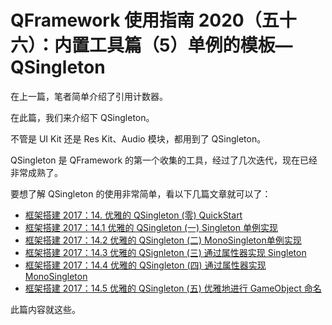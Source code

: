 # QFramework 使用指南 2020（五十六）：内置工具篇（5）单例的模板—QSingleton
在上一篇，笔者简单介绍了引用计数器。

在此篇，我们来介绍下 QSingleton。


不管是 UI Kit 还是 Res Kit、Audio 模块，都用到了 QSingleton。

QSingleton 是 QFramework 的第一个收集的工具，经过了几次迭代，现在已经非常成熟了。

要想了解 QSingleton 的使用非常简单，看以下几篇文章就可以了：
* [框架搭建 2017：14\. 优雅的 QSingleton (零) QuickStart](https://liangxiegame.com/zhuanlan/content/detail/0d28e8c6-84ce-46bc-b1c0-edcf3034df06)
* [框架搭建 2017：14.1 优雅的 QSingleton (一) Singleton 单例实现](https://liangxiegame.com/zhuanlan/content/detail/0d28e8c6-84ce-46bc-b1c0-edcf3034df06)
* [框架搭建 2017：14.2 优雅的 QSingleton (二) MonoSingleton单例实现](https://liangxiegame.com/zhuanlan/content/detail/e4be9898-4d6b-479d-9982-dea72d806f64)
* [框架搭建 2017：14.3 优雅的 QSignleton (三) 通过属性器实现 Singleton](https://liangxiegame.com/zhuanlan/content/detail/80a3785e-1c1f-4d4d-b40a-8e3c9472c105)
* [框架搭建 2017：14.4 优雅的 QSingleton (四) 通过属性器实现 MonoSingleton](https://liangxiegame.com/zhuanlan/content/detail/c374877c-4641-47f6-9275-e22ab6a87a95)
* [框架搭建 2017：14.5 优雅的 QSingleton (五) 优雅地进行 GameObject 命名](https://liangxiegame.com/zhuanlan/content/detail/a521aeec-c4a7-4edd-84a7-99e42ebda1a6)

此篇内容就这些。